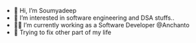 - 👋 Hi, I’m Soumyadeep
- 👀 I’m interested in software engineering and DSA stuffs.. 
- 👨‍💻 I’m currently working as a Software Developer @Anchanto
- 🥲 Trying to fix other part of my life 

<!---
soumyaAnch/soumyaAnch is a ✨ special ✨ repository because its `README.md` (this file) appears on your GitHub profile.
You can click the Preview link to take a look at your changes.
--->
